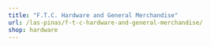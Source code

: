 ```yaml
---
title: "F.T.C. Hardware and General Merchandise"
url: /las-pinas/f-t-c-hardware-and-general-merchandise/
shop: hardware
---
```

